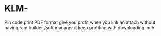 # KLM-
Pin code:print PDF format give you profit when you link an attach without having ram builder /soft manager it keep profiting with downloading inch.
